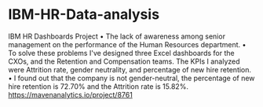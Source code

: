 # IBM-HR-Data-analysis
IBM HR Dashboards Project
•	The lack of awareness among senior management on the performance of the Human Resources department.
•	To solve these problems I've designed three Excel dashboards for the CXOs, and the Retention and Compensation teams. The KPIs I analyzed were Attrition rate, gender neutrality, and percentage of new hire retention.
•	I found out that the company is not gender-neutral, the percentage of new hire retention is 72.70% and the Attrition rate is 15.82%.
https://mavenanalytics.io/project/8761
